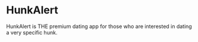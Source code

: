 # HunkAlert
HunkAlert is THE premium dating app for those who are interested in dating a very specific hunk.

